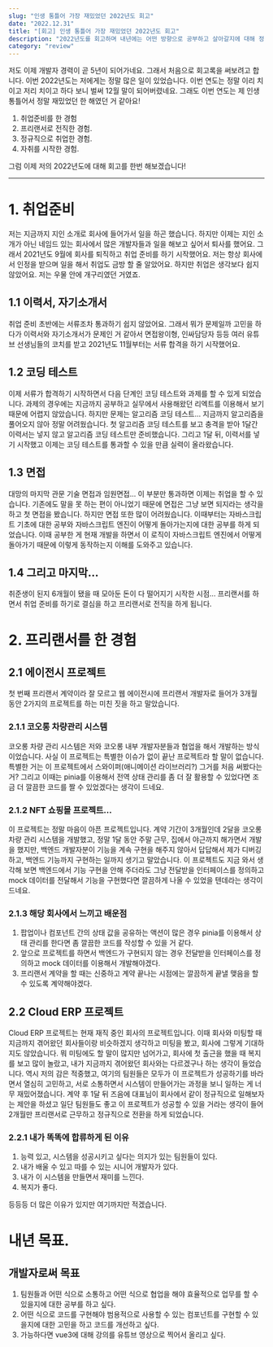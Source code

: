 ```yaml
---
slug: "인생 통틀어 가장 재밌었던 2022년도 회고"
date: "2022.12.31"
title: "[회고] 인생 통틀어 가장 재밌었던 2022년도 회고"
description: "2022년도를 회고하며 내년에는 어떤 방향으로 공부하고 살아갈지에 대해 정리할 수 있다."
category: "review"
---
```


저도 이제 개발자 경력이 곧 5년이 되어가네요. 그래서 처음으로 회고록을 써보려고 합니다. 이번 2022년도는 저에게는 정말 많은 일이 있었습니다. 이번 연도는 정말 이리 치이고 저리 치이고 하다 보니 벌써 12월 말이 되어버렸네요. 그래도 이번 연도는 제 인생 통틀어서 정말 재밌었던 한 해였던 거 같아요!

1. 취업준비를 한 경험
2. 프리랜서로 전직한 경험.
3. 정규직으로 취업한 경험.
4. 자취를 시작한 경험.

그럼 이제 저의 2022년도에 대해 회고를 한번 해보겠습니다! 

---

# 1. 취업준비

저는 지금까지 지인 소개로 회사에 들어가서 일을 하곤 했습니다. 하지만 이제는 지인 소개가 아닌 네임드 있는 회사에서 많은 개발자들과 일을 해보고 싶어서 퇴사를 했어요. 그래서 2021년도 9월에 회사를 퇴직하고 취업 준비를 하기 시작했어요. 저는 항상 회사에서 인정을 받으며 일을 해서 취업도 금방 할 줄 알았어요. 하지만 취업은 생각보다 쉽지 않았어요. 저는 우물 안에 개구리였던 거였죠.

## 1.1 이력서, 자기소개서

  취업 준비 초반에는 서류조차 통과하기 쉽지 않았어요. 그래서 뭐가 문제일까 고민을 하다가 이력서와 자기소개서가 문제인 거 같아서 면접왕이형, 인싸담당자 등등 여러 유튜브 선생님들의 코치를 받고 2021년도 11월부터는 서류 합격을 하기 시작했어요.

## 1.2 코딩 테스트

이제 서류가 합격하기 시작하면서 다음 단계인 코딩 테스트와 과제를 할 수 있게 되었습니다. 과제의 경우에는 지금까지 공부하고 실무에서 사용해왔던 리엑트를 이용해서 보기 때문에 어렵지 않았습니다. 하지만 문제는 알고리즘 코딩 테스트... 지금까지 알고리즘을 풀어오지 않아 정말 어려웠습니다. 첫 알고리즘 코딩 테스트를 보고 충격을 받아 1달간 이력서는 넣지 않고 알고리즘 코딩 테스트만 준비했습니다. 그리고 1달 뒤, 이력서를 넣기 시작했고 이제는 코딩 테스트를 통과할 수 있을 만큼 실력이 올라왔습니다.

## 1.3 면접

대망의 마지막 관문 기술 면접과 임원면접... 이 부분만 통과하면 이제는 취업을 할 수 있습니다. 기존에도 말을 못 하는 편이 아니었기 때문에 면접은 그냥 보면 되지라는 생각을 하고 첫 면접을 봤습니다. 하지만 면접 또한 많이 어려웠습니다. 이때부터는 자바스크립트 기초에 대한 공부와 자바스크립트 엔진이 어떻게 돌아가는지에 대한 공부를 하게 되었습니다. 이때 공부한 게 현재 개발을 하면서 이 로직이 자바스크립트 엔진에서 어떻게 돌아가기 때문에 이렇게 동작하는지 이해를 도와주고 있습니다.

## 1.4 그리고 마지막...

 취준생이 된지 6개월이 됐을 때 모아둔 돈이 다 떨어지기 시작한 시점... 프리랜서를 하면서 취업 준비를 하기로 결심을 하고 프리랜서로 전직을 하게 됩니다.

# 2. 프리랜서를 한 경험

## 2.1 에이전시 프로젝트

 첫 번째 프리랜서 계약이라 잘 모르고 웹 에이전시에 프리랜서 개발자로 들어가 3개월 동안 2가지의 프로젝트를 하는 미친 짓을 하고 말았습니다.

### 2.1.1 코오롱 차량관리 시스템
 
 코오롱 차량 관리 시스템은 저와 코오롱 내부 개발자분들과 협업을 해서 개발하는 방식이었습니다. 사실 이 프로젝트는 특별한 이슈가 없이 끝난 프로젝트라 할 말이 없습니다. 특별한 거는 이 프로젝트에서 스와이퍼(애니메이션 라이브러리?) 그거를 처음 써봤다는 거? 그리고 이때는 pinia를 이용해서 전역 상태 관리를 좀 더 잘 활용할 수 있었다면 조금 더 깔끔한 코드를 짤 수 있었겠다는 생각이 드네요. 

### 2.1.2 NFT 쇼핑몰 프로젝트...

이 프로젝트는 정말 마음이 아픈 프로젝트입니다. 계약 기간이 3개월인데 2달을 코오롱 차량 관리 시스템을 개발했고, 정말 1달 동안 주말 근무, 집에서 야근까지 해가면서 개발을 했지만, 백엔드 개발자분이 기능을 계속 구현을 해주지 않아서 답답해서 제가 디버깅하고, 백엔드 기능까지 구현하는 일까지 생기고 말았습니다. 이 프로젝트도 지금 와서 생각해 보면 백엔드에서 기능 구현을 안해 주더라도 그냥 전달받을 인터페이스를 정의하고 mock 데이터를 전달해서 기능을 구현했다면 깔끔하게 나올 수 있었을 텐데라는 생각이 드네요.

 ### 2.1.3 해당 회사에서 느끼고 배운점
 
 1. 팝업이나 컴포넌트 간의 상태 값을 공유하는 액션이 많은 경우 pinia를 이용해서 상태 관리를 한다면 좀 깔끔한 코드를 작성할 수 있을 거 같다.
 2. 앞으로 프로젝트를 하면서 백엔드가 구현되지 않는 경우 전달받을 인터페이스를 정의하고 mock 데이터를 이용해서 개발해야겠다.
 3. 프리랜서 계약을 할 때는 신중하고 계약 끝나는 시점에는 깔끔하게 끝낼 맺음을 할 수 있도록 계약해야겠다.

## 2.2 Cloud ERP 프로젝트

Cloud ERP 프로젝트는 현재 재직 중인 회사의 프로젝트입니다. 이때 회사와 미팅할 때 지금까지 겪어왔던 회사들이랑 비슷하겠지 생각하고 미팅을 봤고, 회사에 그렇게 기대하지도 않았습니다. 뭐 미팅에도 할 말이 많지만 넘어가고, 회사에 첫 출근을 했을 때 복지를 보고 많이 놀랐고, 내가 지금까지 겪어왔던 회사와는 다르겠구나 하는 생각이 들었습니다. 역시 저의 감은 적중했고, 여기의 팀원들은 모두가 이 프로젝트가 성공하기를 바라면서 열심히 고민하고, 서로 소통하면서 시스템이 만들어가는 과정을 보니 일하는 게 너무 재밌어졌습니다. 계약 후 1달 뒤 즈음에 대표님이 회사에서 같이 정규직으로 일해보자는 제안을 하셨고 일단 팀원들도 좋고 이 프로젝트가 성공할 수 있을 거라는 생각이 들어 2개월만 프리랜서로 근무하고 정규직으로 전환을 하게 되었습니다.

### 2.2.1 내가 똑똑에 합류하게 된 이유

1. 능력 있고, 시스템을 성공시키고 싶다는 의지가 있는 팀원들이 있다.
2. 내가 배울 수 있고 따를 수 있는 시니어 개발자가 있다.
3. 내가 이 시스템을 만들면서 재미를 느낀다.
4. 복지가 좋다.

등등등 더 많은 이유가 있지만 여기까지만 적겠습니다.

# 내년 목표.

## 개발자로써 목표

1. 팀원들과 어떤 식으로 소통하고 어떤 식으로 협업을 해야 효율적으로 업무를 할 수 있을지에 대한 공부를 하고 싶다.
2. 어떤 식으로 코드를 구현해야 범용적으로 사용할 수 있는 컴포넌트를 구현할 수 있을지에 대한 고민을 하고 코드를 개선하고 싶다.
3. 가능하다면 vue3에 대해 강의를 유튜브 영상으로 찍어서 올리고 싶다.
